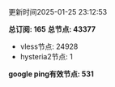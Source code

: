 更新时间2025-01-25 23:12:53

**总订阅: 165**
**总节点: 43377**
- vless节点: 24928
- hysteria2节点: 1

**google ping有效节点: 531**
